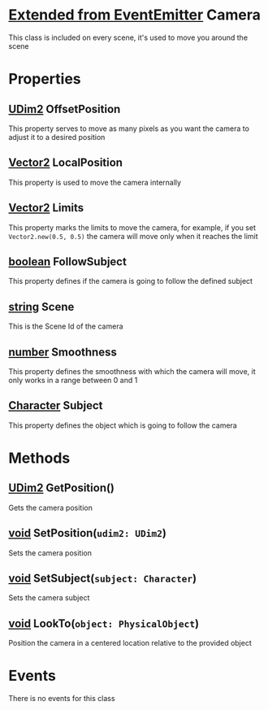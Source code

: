<style>
  .md-content__button {
    display: none;
  }
</style>

# [Extended from EventEmitter](EventEmitter.md) Camera 
This class is included on every scene, it's used to move you around the scene
	 
# Properties

## [UDim2](UDim2.md) OffsetPosition
This property serves to move as many pixels as you want the camera to adjust it to a desired position
  
## [Vector2](Vector2.md) LocalPosition
This property is used to move the camera internally
  
## [Vector2](Vector2.md) Limits
This property marks the limits to move the camera, for example, if you set `Vector2.new(0.5, 0.5)` the camera will move only when it reaches the limit
  
## [boolean](boolean.md) FollowSubject
This property defines if the camera is going to follow the defined subject
  
## [string](string.md) Scene
This is the Scene Id of the camera
  
## [number](number.md) Smoothness
This property defines the smoothness with which the camera will move, it only works in a range between 0 and 1

## [Character](Character.md) Subject
This property defines the object which is going to follow the camera
  


# Methods
## [UDim2](https://create.roblox.com/docs/reference/engine/datatypes/UDim2) GetPosition() 
 Gets the camera position
	
## [void](https://create.roblox.com/docs/scripting/luau/nil) SetPosition(`udim2: UDim2`) 
 Sets the camera position
	
## [void](https://create.roblox.com/docs/scripting/luau/nil) SetSubject(`subject: Character`) 
 Sets the camera subject
	
## [void](https://create.roblox.com/docs/scripting/luau/nil) LookTo(`object: PhysicalObject`) 
 Position the camera in a centered location relative to the provided object
	


# Events
There is no events for this class


